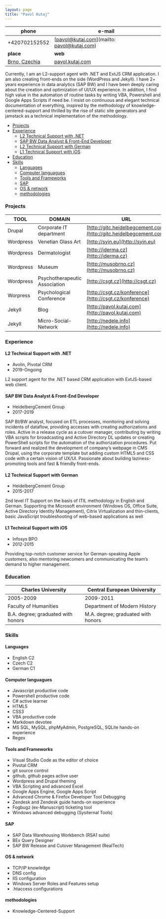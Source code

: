 ```yaml
---
layout: page
title: "Pavol Kutaj"
---               
```


phone                                               | e-mail
----------------------------------------------------|-------------------------------------------
+420702152552                                       | [pavol@kutaj.com](mailto: pavol@kutaj.com)
**place**                                           | **web**
[Brno, Czechia](https://en.wikipedia.org/wiki/Brno) | [pavol.kutaj.com](http://pavol.kutaj.com)

Currently, I am an L2-support agent with .NET and ExtJS CRM application. I am also creating front-ends on the side (WordPress and Jekyll). I have 2+ years experience in data analytics (SAP BW) and I have been deeply caring about the creation and optimization of UI/UX experience.  In addition, I find high value in the automation of routine tasks by writing VBA, Powershell and Google Apps Scripts if need be. I insist on continuous and elegant technical documentation of everything, inspired by the methodology of knowledge-centered-support and thrilled by the rise of static site generators and jamstack as a technical implementation of the methodology.

<!-- TOC -->

- [Projects](#projects)
- [Experience](#experience)
    - [L2 Technical Support with .NET](#l2-technical-support-with-net)
    - [SAP BW Data Analyst & Front-End Developer](#sap-bw-data-analyst--front-end-developer)
    - [L2 Technical Support with German](#l2-technical-support-with-german)
    - [L1 Technical Support with iOS](#l1-technical-support-with-ios)
- [Education](#education)
- [Skills](#skills)
    - [Languages](#languages)
    - [Computer languagues](#computer-languagues)
    - [Tools and Frameworks](#tools-and-frameworks)
    - [SAP](#sap)
    - [OS & network](#os--network)
    - [methodologies](#methodologies)

<!-- /TOC -->

### Projects

TOOL      | DOMAIN                        | URL
----------|-------------------------------|-------------------------------------------------------------------
Drupal    | Corporate IT department       | [http://gitc.heidelbegcement.com](http://gitc.heidelbegcement.com)
Wordpress | Venetian Glass Art            | [http://syin.eu](http://syin.eu)
Wordpress | Dermatologist                 | [http://iderma.cz](http://iderma.cz)
Wordpress | Museum                        | [http://musobrno.cz](http://musobrno.cz)
Wordpress | Psychotherapeutic Association | [http://csgt.cz](http://csgt.cz)
Worpress  | Psychological Conference      | [http://csgt.cz/konference](http://csgt.cz/konference)
Jekyll    | Blog                          | [http://pavol.kutaj.com](http://pavol.kutaj.com)
Jekyll    | Micro-Social-Network          | [http://nedele.info](http://nedele.info)

### Experience

#### L2 Technical Support with .NET
* Avolin, Pivotal CRM
* 2019-Ongoing

L2 support agent for the .NET based CRM application with ExtJS-based web client. 

#### SAP BW Data Analyst & Front-End Developer 
* HeidelbergCement Group
* 2017-2019

SAP BI/BW analyst, focused on ETL processes, monitoring and solving incidents of dataflow, providing accesses with creating authorizations and roles. Active in a release cycle as a cutover manager, contributing by writing VBA scripts for broadcasting and Active Directory DL updates or creating PowerShell scripts for the automation of the authorization procedures. Put forward and realized the development of company’s webpage in CMS Drupal, using the corporate template but adding custom HTML5 and CSS code with a certain vision of UX/UI. Passionate about building laziness-promoting tools and fast & friendly front-ends.

#### L2 Technical Support with German 
* HeidelbergCement Group 
* 2015-2017

2nd level IT Support on the basis of ITIL methodology in English and German. Supporting the Microsoft environment (Windows OS, Office Suite, Active Directory Identity Management), Citrix Virtualization and thin-clients, basic JavaScript troubleshooting of web-based applications as well 

#### L1 Technical Support with iOS 
* Infosys BPO
* 2012-2015

Providing top-notch customer service for German-speaking Apple customers, also mentoring newcomers and communicating the team’s demand to higher management.

### Education

Charles University                 | Central European University
-----------------------------------|-----------------------------------
2005-2009                          | 2009-2011
Faculty of Humanities              | Department of Modern History
B.A. degree; graduated with honors | M.A. degree; graduated with honors

### Skills
#### Languages
* English C2
* Czech C2
* German C1

#### Computer languagues
* Javascript productive code
* Powershell productive code
* C# active learner
* HTML5
* CSS3
* VBA productive code
* Markdown devotee
* MS SQL, MySQL, phpMyAdmin, PostgreSQL, SQLite hands-on experience
* Regex

#### Tools and Frameworks
* Visual Studio Code as the editor of choice
* Pivotal CRM
* git source control 
* github, github pages active user
* Wordpress and Drupal theming
* VBA Scripting and advanced Excel
* Google Apps Engine, Google Apps Script
* Advanced  Chrome & Firefox Developer Tool Debugging
* Zendesk and Zendesk guide hands-on experience
* Fogbugz (ex-Manuscript) ticketing tool
* Windows advanced debugging (Sysiternal Tools)

#### SAP
* SAP Data Warehousing Workbench (RSA1 suite)
* BEx Query Designer
* SAP BW Release and Cutover Management (RealTech) 

#### OS & network
* TCP/IP knowledge
* DNS config 
* IIS configuration
* Windows Server Roles and Features setup
* .htaccess configurations

#### methodologies
* Knowledge-Centered-Support